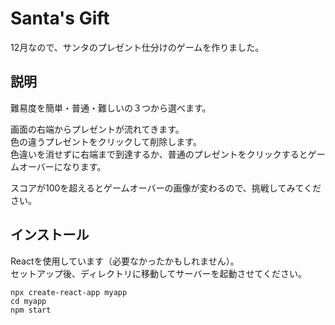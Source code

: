 # Santa's Gift

12月なので、サンタのプレゼント仕分けのゲームを作りました。

## 説明

難易度を簡単・普通・難しいの３つから選べます。

画面の右端からプレゼントが流れてきます。<br>
色の違うプレゼントをクリックして削除します。<br>
色違いを消せずに右端まで到達するか、普通のプレゼントをクリックするとゲームオーバーになります。<br>

スコアが100を超えるとゲームオーバーの画像が変わるので、挑戦してみてください。

## インストール

Reactを使用しています（必要なかったかもしれません）。 <br>
セットアップ後、ディレクトリに移動してサーバーを起動させてください。

`npx create-react-app myapp` <br>
`cd myapp` <br>
`npm start`
